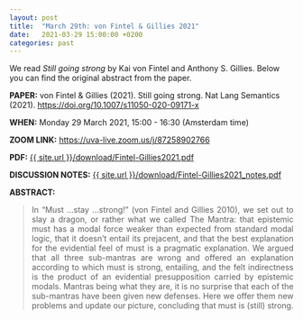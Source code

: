 ```yaml
---
layout: post
title:  "March 29th: von Fintel & Gillies 2021" 
date:   2021-03-29 15:00:00 +0200
categories: past
---
```

We read _Still going strong_  by Kai von Fintel and Anthony S. Gillies. Below you can find the original abstract from the paper. 

<b> PAPER:</b> von Fintel & Gillies (2021). Still going strong. Nat Lang Semantics (2021).
<a href="https://doi.org/10.1007/s11050-020-09171-x"  target="_blank" rel="noopener noreferrer"> https://doi.org/10.1007/s11050-020-09171-x </a>

<b> WHEN:</b>  Monday 29 March 2021, 15:00 - 16:30 (Amsterdam time)

<b> ZOOM LINK:</b> <a href="https://uva-live.zoom.us/j/87258902766"  target="_blank" rel="noopener noreferrer">https://uva-live.zoom.us/j/87258902766 </a>

<b> PDF:</b>  <a href="{{ site.url }}/download/Fintel-Gillies2021.pdf"  target="_blank" rel="noopener noreferrer">{{ site.url }}/download/Fintel-Gillies2021.pdf</a>

<b> DISCUSSION NOTES:</b> <a href="{{ site.url }}/download/Fintel-Gillies2021_notes.pdf"  target="_blank" rel="noopener noreferrer">{{ site.url }}/download/Fintel-Gillies2021_notes.pdf</a>


<b> ABSTRACT: </b>

<blockquote>
<p style="text-align: justify;">
In “Must …stay …strong!” (von Fintel and Gillies 2010), we set out to slay a dragon, or
rather what we called The Mantra: that epistemic must has a modal force weaker than
expected from standard modal logic, that it doesn’t entail its prejacent, and that the best
explanation for the evidential feel of must is a pragmatic explanation. We argued that
all three sub-mantras are wrong and offered an explanation according to which must is
strong, entailing, and the felt indirectness is the product of an evidential presupposition
carried by epistemic modals. Mantras being what they are, it is no surprise that each
of the sub-mantras have been given new defenses. Here we offer them new problems
and update our picture, concluding that must is (still) strong.
</p>


</blockquote>
